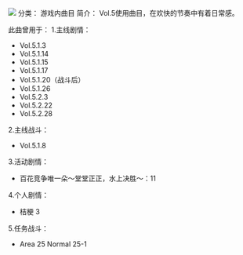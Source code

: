 ![](//static.kivo.wiki/images/music/cover/YZ15iyDOSDgdF1n7ZDdXVFNmXpPBSTrV.png)
分类： 游戏内曲目
简介：
Vol.5使用曲目，在欢快的节奏中有着日常感。

此曲曾用于：
1.主线剧情：
 - Vol.5.1.3
 - Vol.5.1.14
 - Vol.5.1.15
 - Vol.5.1.17
 - Vol.5.1.20（战斗后）
 - Vol.5.1.26
 - Vol.5.2.3
 - Vol.5.2.22
 - Vol.5.2.28

2.主线战斗：
 - Vol.5.1.8

3.活动剧情：
 - 百花竞争唯一朵～堂堂正正，水上决胜～：11

4.个人剧情：
 - 桔梗 3

5.任务战斗：
 - Area 25 Normal 25-1


